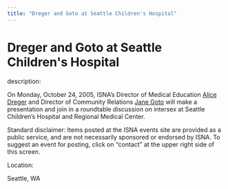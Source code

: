 ```yaml
---
title: "Dreger and Goto at Seattle Children's Hospital"
---
```


# Dreger and Goto at Seattle Children's Hospital

  
description:  
  


On Monday, October 24, 2005, ISNA&#8217;s Director of Medical Education [Alice Dreger][1] and Director of Community Relations [Jane Goto][2] will make a presentation and join in a roundtable discussion on intersex at Seattle Children&#8217;s Hospital and Regional Medical Center.

  
  


Standard disclaimer: Items posted at the ISNA events site are provided as a public service, and are not necessarily sponsored or endorsed by ISNA. To suggest an event for posting, click on &#8220;contact&#8221; at the upper right side of this screen.

  


  


  
Location:  
  
Seattle, WA

 [1]: /about/dreger
 [2]: /about/goto